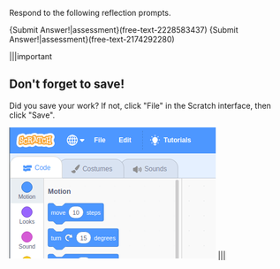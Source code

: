 Respond to the following reflection prompts.

{Submit Answer!|assessment}(free-text-2228583437)
{Submit Answer!|assessment}(free-text-2174292280)

|||important
## Don't forget to save!
Did you save your work? If not, click "File" in the Scratch interface, then click "Save".

![](.guides/img/scratch-save-now.gif)
|||